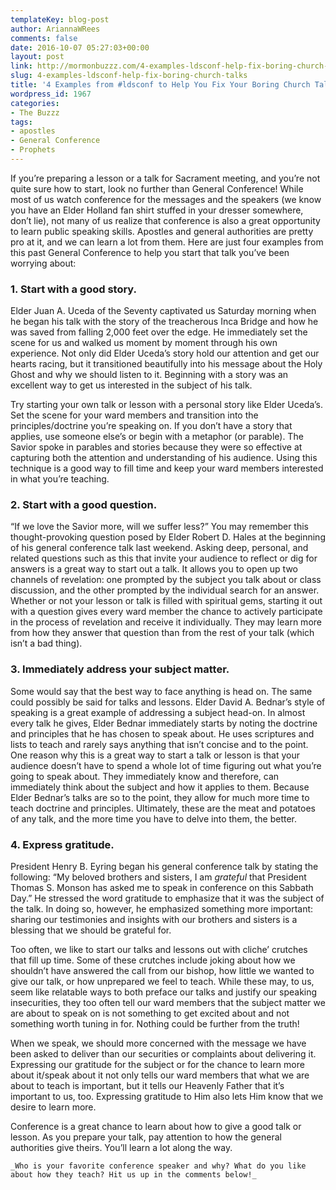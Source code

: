 ```yaml
---
templateKey: blog-post
author: AriannaWRees
comments: false
date: 2016-10-07 05:27:03+00:00
layout: post
link: http://mormonbuzzz.com/4-examples-ldsconf-help-fix-boring-church-talks/
slug: 4-examples-ldsconf-help-fix-boring-church-talks
title: '4 Examples from #ldsconf to Help You Fix Your Boring Church Talks'
wordpress_id: 1967
categories:
- The Buzzz
tags:
- apostles
- General Conference
- Prophets
---
```



If you’re preparing a lesson or a talk for Sacrament meeting, and you’re not quite sure how to start, look no further than General Conference! While most of us watch conference for the messages and the speakers (we know you have an Elder Holland fan shirt stuffed in your dresser somewhere, don’t lie), not many of us realize that conference is also a great opportunity to learn public speaking skills. Apostles and general authorities are pretty pro at it, and we can learn a lot from them. Here are just four examples from this past General Conference to help you start that talk you’ve been worrying about: 




### 1. Start with a good story.





Elder Juan A. Uceda of the Seventy captivated us Saturday morning when he began his talk with the story of the treacherous Inca Bridge and how he was saved from falling 2,000 feet over the edge. He immediately set the scene for us and walked us moment by moment through his own experience. Not only did Elder Uceda’s story hold our attention and get our hearts racing, but it transitioned beautifully into his message about the Holy Ghost and why we should listen to it. Beginning with a story was an excellent way to get us interested in the subject of his talk.






Try starting your own talk or lesson with a personal story like Elder Uceda’s. Set the scene for your ward members and transition into the principles/doctrine you’re speaking on. If you don’t have a story that applies, use someone else’s or begin with a metaphor (or parable). The Savior spoke in parables and stories because they were so effective at capturing both the attention and understanding of his audience. Using this technique is a good way to fill time and keep your ward members interested in what you’re teaching.






### 2. Start with a good question.




“If we love the Savior more, will we suffer less?” You may remember this thought-provoking question posed by Elder Robert D. Hales at the beginning of his general conference talk last weekend. Asking deep, personal, and related questions such as this that invite your audience to reflect or dig for answers is a great way to start out a talk. It allows you to open up two channels of revelation: one prompted by the subject you talk about or class discussion, and the other prompted by the individual search for an answer. Whether or not your lesson or talk is filled with spiritual gems, starting it out with a question gives every ward member the chance to actively participate in the process of revelation and receive it individually. They may learn more from how they answer that question than from the rest of your talk (which isn’t a bad thing).






### 3. Immediately address your subject matter.





Some would say that the best way to face anything is head on. The same could possibly be said for talks and lessons. Elder David A. Bednar’s style of speaking is a great example of addressing a subject head-on. In almost every talk he gives, Elder Bednar immediately starts by noting the doctrine and principles that he has chosen to speak about. He uses scriptures and lists to teach and rarely says anything that isn’t concise and to the point. One reason why this is a great way to start a talk or lesson is that your audience doesn’t have to spend a whole lot of time figuring out what you’re going to speak about. They immediately know and therefore, can immediately think about the subject and how it applies to them. Because Elder Bednar’s talks are so to the point, they allow for much more time to teach doctrine and principles. Ultimately, these are the meat and potatoes of any talk, and the more time you have to delve into them, the better. 






### 4. Express gratitude.





President Henry B. Eyring began his general conference talk by stating the following: “My beloved brothers and sisters, I am _grateful_ that President Thomas S. Monson has asked me to speak in conference on this Sabbath Day.” He stressed the word gratitude to emphasize that it was the subject of the talk. In doing so, however, he emphasized something more important: sharing our testimonies and insights with our brothers and sisters is a blessing that we should be grateful for. 






Too often, we like to start our talks and lessons out with cliche’ crutches that fill up time. Some of these crutches include joking about how we shouldn’t have answered the call from our bishop, how little we wanted to give our talk, or how unprepared we feel to teach. While these may, to us, seem like relatable ways to both preface our talks and justify our speaking insecurities, they too often tell our ward members that the subject matter we are about to speak on is not something to get excited about and not something worth tuning in for. Nothing could be further from the truth!






When we speak, we should more concerned with the message we have been asked to deliver than our securities or complaints about delivering it. Expressing our gratitude for the subject or for the chance to learn more about it/speak about it not only tells our ward members that what we are about to teach is important, but it tells our Heavenly Father that it’s important to us, too. Expressing gratitude to Him also lets Him know that we desire to learn more. 







Conference is a great chance to learn about how to give a good talk or lesson. As you prepare your talk, pay attention to how the general authorities give theirs. You’ll learn a lot along the way.






	_Who is your favorite conference speaker and why? What do you like about how they teach? Hit us up in the comments below!_

